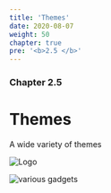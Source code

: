```yaml
---
title: 'Themes'
date: 2020-08-07
weight: 50
chapter: true
pre: '<b>2.5 </b>'
---
```


### Chapter 2.5

# Themes

A wide variety of themes

![Logo](/img/goblin-blupi-themes.svg)

![various gadgets](/img/theme.samples.png)
